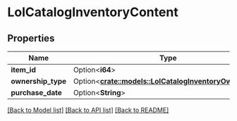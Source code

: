 # LolCatalogInventoryContent

## Properties

Name | Type | Description | Notes
------------ | ------------- | ------------- | -------------
**item_id** | Option<**i64**> |  | [optional]
**ownership_type** | Option<[**crate::models::LolCatalogInventoryOwnership**](LolCatalogInventoryOwnership.md)> |  | [optional]
**purchase_date** | Option<**String**> |  | [optional]

[[Back to Model list]](../README.md#documentation-for-models) [[Back to API list]](../README.md#documentation-for-api-endpoints) [[Back to README]](../README.md)


